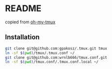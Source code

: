 # README
copied from [oh-my-tmux](https://github.com/gpakosz/.tmux)

## Installation
```sh
git clone git@github.com:gpakosz/.tmux.git tmux
ln -sf $(pwd)/tmux/.tmux.conf ~/
git clone git@github.com:wrnlb666/tmux.conf.git
ln -sf $(pwd)/tmux.conf/.tmux.conf.local ~/
```

